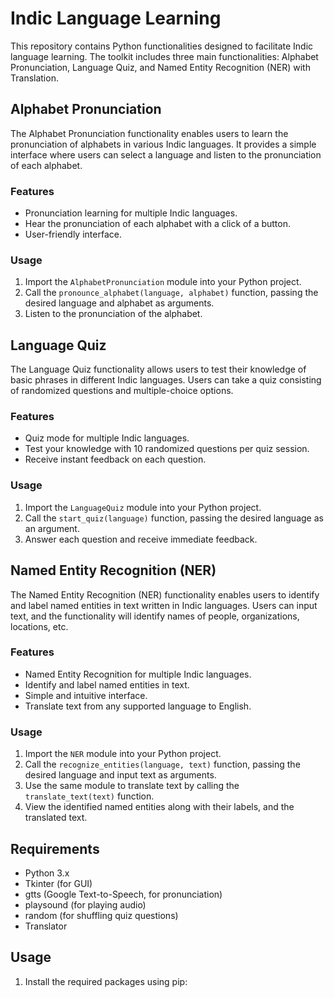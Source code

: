 # Indic Language Learning

This repository contains Python functionalities designed to facilitate Indic language learning. The toolkit includes three main functionalities: Alphabet Pronunciation, Language Quiz, and Named Entity Recognition (NER) with Translation.

## Alphabet Pronunciation

The Alphabet Pronunciation functionality enables users to learn the pronunciation of alphabets in various Indic languages. It provides a simple interface where users can select a language and listen to the pronunciation of each alphabet.

### Features

- Pronunciation learning for multiple Indic languages.
- Hear the pronunciation of each alphabet with a click of a button.
- User-friendly interface.

### Usage

1. Import the `AlphabetPronunciation` module into your Python project.
2. Call the `pronounce_alphabet(language, alphabet)` function, passing the desired language and alphabet as arguments.
3. Listen to the pronunciation of the alphabet.

## Language Quiz

The Language Quiz functionality allows users to test their knowledge of basic phrases in different Indic languages. Users can take a quiz consisting of randomized questions and multiple-choice options.

### Features

- Quiz mode for multiple Indic languages.
- Test your knowledge with 10 randomized questions per quiz session.
- Receive instant feedback on each question.

### Usage

1. Import the `LanguageQuiz` module into your Python project.
2. Call the `start_quiz(language)` function, passing the desired language as an argument.
3. Answer each question and receive immediate feedback.

## Named Entity Recognition (NER)

The Named Entity Recognition (NER) functionality enables users to identify and label named entities in text written in Indic languages. Users can input text, and the functionality will identify names of people, organizations, locations, etc.

### Features

- Named Entity Recognition for multiple Indic languages.
- Identify and label named entities in text.
- Simple and intuitive interface.
- Translate text from any supported language to English.

### Usage

1. Import the `NER` module into your Python project.
2. Call the `recognize_entities(language, text)` function, passing the desired language and input text as arguments.
3. Use the same module to translate text by calling the `translate_text(text)` function.
4. View the identified named entities along with their labels, and the translated text.

## Requirements

- Python 3.x
- Tkinter (for GUI)
- gtts (Google Text-to-Speech, for pronunciation)
- playsound (for playing audio)
- random (for shuffling quiz questions)
- Translator

## Usage

1. Install the required packages using pip:

